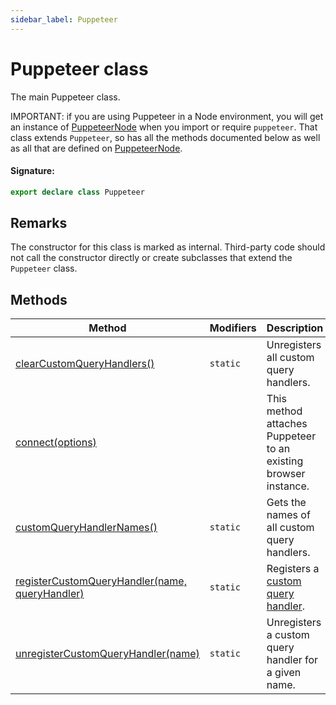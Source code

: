 ```yaml
---
sidebar_label: Puppeteer
---
```


# Puppeteer class

The main Puppeteer class.

IMPORTANT: if you are using Puppeteer in a Node environment, you will get an instance of [PuppeteerNode](./puppeteer.puppeteernode.md) when you import or require `puppeteer`. That class extends `Puppeteer`, so has all the methods documented below as well as all that are defined on [PuppeteerNode](./puppeteer.puppeteernode.md).

#### Signature:

```typescript
export declare class Puppeteer
```

## Remarks

The constructor for this class is marked as internal. Third-party code should not call the constructor directly or create subclasses that extend the `Puppeteer` class.

## Methods

| Method                                                                                                | Modifiers           | Description                                                            |
| ----------------------------------------------------------------------------------------------------- | ------------------- | ---------------------------------------------------------------------- |
| [clearCustomQueryHandlers()](./puppeteer.puppeteer.clearcustomqueryhandlers.md)                       | <code>static</code> | Unregisters all custom query handlers.                                 |
| [connect(options)](./puppeteer.puppeteer.connect.md)                                                  |                     | This method attaches Puppeteer to an existing browser instance.        |
| [customQueryHandlerNames()](./puppeteer.puppeteer.customqueryhandlernames.md)                         | <code>static</code> | Gets the names of all custom query handlers.                           |
| [registerCustomQueryHandler(name, queryHandler)](./puppeteer.puppeteer.registercustomqueryhandler.md) | <code>static</code> | Registers a [custom query handler](./puppeteer.customqueryhandler.md). |
| [unregisterCustomQueryHandler(name)](./puppeteer.puppeteer.unregistercustomqueryhandler.md)           | <code>static</code> | Unregisters a custom query handler for a given name.                   |
